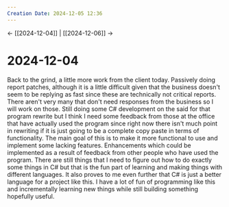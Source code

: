```yaml
---
Creation Date: 2024-12-05 12:36
---
```


<- [[2024-12-04]] | [[2024-12-06]]  ->

# 2024-12-04
Back to the grind, a little more work from the client today. Passively doing report patches, although it is a little difficult given that the business doesn't seem to be replying as fast since these are technically not critical reports. There aren't very many that don't need responses from the business so I will work on those. Still doing some C# development on the said for that program rewrite but I think I need some feedback from those at the office that have actually used the program since right now there isn't much point in rewriting if it is just going to be a complete copy paste in terms of functionality. The main goal of this is to make it more functional to use and implement some lacking features. Enhancements which could be implemented as a result of feedback from other people who have used the program. There are still things that I need to figure out how to do exactly some things in C# but that is the fun part of learning and making things with different languages. It also proves to me even further that C# is just a better language for a project like this. I have a lot of fun of programming like this and incrementally learning new things while still building something hopefully useful.